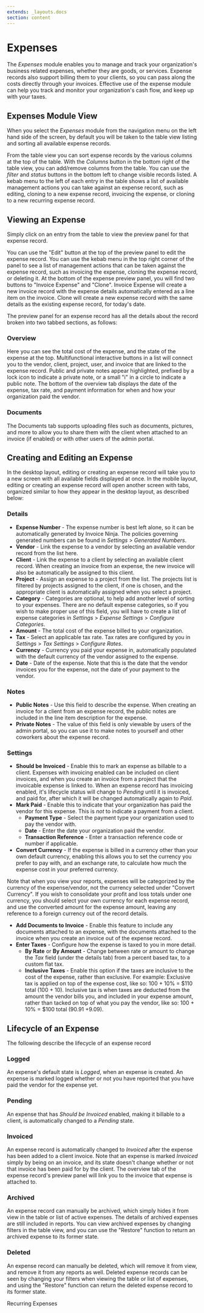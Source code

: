 ```yaml
---
extends: _layouts.docs
section: content
---
```


# Expenses

The *Expenses* module enables you to manage and track your organization's business related expenses, whether they are goods, or services.  Expense records also support billing them to your clients, so you can pass along the costs directly through your invoices.  Effective use of the expense module can help you track and monitor your organization's cash flow, and keep up with your taxes.

## Expenses Module View

When you select the *Expenses* module from the navigation menu on the left hand side of the screen, by default you will be taken to the table view listing and sorting all available expense records.  

From the table view you can sort expense records by the various columns at the top of the table.  With the *Columns* button in the bottom right of the table view, you can add/remove columns from the table.  You can use the *filter* and *status* buttons in the bottom left to change visible records listed.  A kebab menu to the left of each entry in the table shows a list of available management actions you can take against an expense record, such as editing, cloning to a new expense record, invoicing the expense, or cloning to a new recurring expense record.

## Viewing an Expense

Simply click on an entry from the table to view the preview panel for that expense record.  

You can use the "Edit" button at the top of the preview panel to edit the expense record.  You can use the kebab menu in the top right corner of the panel to see a list of management actions that can be taken against the expense record, such as invoicing the expense, cloning the expense record, or deleting it.  At the bottom of the expense preview panel, you will find two buttons to "Invoice Expense" and "Clone".  Invoice Expense will create a new invoice record with the expense details automatically entered as a line item on the invoice.  Clone will create a new expense record with the same details as the existing expense record, for today's date.

The preview panel for an expense record has all the details about the record broken into two tabbed sections, as follows:

### Overview

Here you can see the total cost of the expense, and the state of the expense at the top.  Multifunctional interactive buttons in a list will connect you to the vendor, client, project, user, and invoice that are linked to the expense record.  Public and private notes appear highlighted, prefixed by a lock icon to indicate a private note, or a small "i" in a circle to indicate a public note.  The bottom of the overview tab displays the date of the expense, tax rate, and payment information for when and how your organization paid the vendor.

### Documents

The Documents tab supports uploading files such as documents, pictures, and more to allow you to share them with the client when attached to an invoice (if enabled) or with other users of the admin portal.

## Creating and Editing an Expense

In the desktop layout, editing or creating an expense record will take you to a new screen with all available fields displayed at once.  In the mobile layout, editing or creating an expense record will open another screen with tabs, organized similar to how they appear in the desktop layout, as described below:

### Details

* **Expense Number** - The expense number is best left alone, so it can be automatically generated by Invoice Ninja.  The policies governing generated numbers can be found in *Settings* > *Generated Numbers*.
* **Vendor** - Link the expense to a vendor by selecting an available vendor record from the list here.
* **Client** - Link the expense to a client by selecting an available client record.  When creating an invoice from an expense, the new invoice will also be automatically be assigned to this client.
* **Project** - Assign an expense to a project from the list.  The projects list is filtered by projects assigned to the client, if one is chosen, and the appropriate client is automatically assigned when you select a project.
* **Category** - Categories are optional, to help add another level of sorting to your expenses.  There are no default expense categories, so if you wish to make proper use of this field, you will have to create a list of expense categories in *Settings* > *Expense Settings* > *Configure Categories*.
* **Amount** - The total cost of the expense billed to your organization.
* **Tax** - Select an applicable tax rate.  Tax rates are configured by you in *Settings* > *Tax Settings* > *Configure Rates*.
* **Currency** - Currency you paid your expense in, automatically populated with the default currency of the vendor assigned to the expense.
* **Date** - Date of the expense.  Note that this is the date that the vendor invoices you for the expense, not the date of your payment to the vendor.

### Notes

* **Public Notes** - Use this field to describe the expense.  When creating an invoice for a client from an expense record, the public notes are included in the line item description for the expense.
* **Private Notes** - The value of this field is only viewable by users of the admin portal, so you can use it to make notes to yourself and other coworkers about the expense record.

### Settings

* **Should be Invoiced** - Enable this to mark an expense as billable to a client.  Expenses with invoicing enabled can be included on client invoices, and when you create an invoice from a project that the invoicable expense is linked to.  When an expense record has invoicing enabled, it's lifecycle status will change to *Pending* until it is invoiced, and paid for, after which it will be changed automatically again to *Paid*.
* **Mark Paid** - Enable this to indicate that your organization has paid the vendor for this expense.  This is *not* to indicate a payment from a client.
  * **Payment Type** - Select the payment type your organization used to pay the vendor with.
  * **Date** - Enter the date your organization paid the vendor.
  * **Transaction Reference** - Enter a transaction reference code or number if applicable.
* **Convert Currency** - If the expense is billed in a currency other than your own default currency, enabling this allows you to set the currency you prefer to pay with, and an exchange rate, to calculate how much the expense cost in your preferred currency.  

<x-warning>

Note that when you view your reports, expenses will be categorized by the currency of the expense/vendor, not the currency selected under "Convert Currency".  If you wish to consolidate your profit and loss totals under one currency, you should select your own currency for each expense record, and use the converted amount for the expense amount, leaving any reference to a foreign currency out of the record details.

</x-warning>

* **Add Documents to Invoice** - Enable this feature to include any documents attached to an expense, with the documents attached to the invoice when you create an invoice out of the expense record.
* **Enter Taxes** - Configure how the expense is taxed to you in more detail.
  * **By Rate** or **By Amount** - Change between rate or amount to change the *Tax* field (under the details tab) from a percent based tax, to a custom flat tax.
  * **Inclusive Taxes** - Enable this option if the taxes are inclusive to the cost of the expense, rather than exclusive.  For example:  Exclusive tax is applied on top of the expense cost, like so: 100 + 10% = $110 total (100 + 10).  Inclusive tax is when taxes are deducted from the amount the vendor bills you, and included in your expense amount, rather than tacked on top of what you pay the vendor, like so:  100 + 10% = $100 total (90.91 +9.09).

## Lifecycle of an Expense

The following describe the lifecycle of an expense record

### Logged

An expense's default state is *Logged*, when an expense is created.  An expense is marked logged whether or not you have reported that you have paid the vendor for the expense yet.  

### Pending

An expense that has *Should be Invoiced* enabled, making it billable to a client, is automatically changed to a *Pending* state.

### Invoiced

An expense record is automatically changed to *Invoiced* after the expense has been added to a client invoice.  Note that an expense is marked *Invoiced* simply by being on an invoice, and its state doesn't change whether or not that invoice has been paid for by the client.  The overview tab of the expense record's preview panel will link you to the invoice that expense is attached to.

### Archived

An expense record can manually be archived, which simply hides it from view in the table or list of active expenses.  The details of archived expenses are still included in reports.  You can view archived expenses by changing filters in the table view, and you can use the "Restore" function to return an archived expense to its former state.

### Deleted

An expense record can manually be deleted, which will remove it from view, and remove it from any reports as well.  Deleted expense records can be seen by changing your filters when viewing the table or list of expenses, and using the "Restore" function can return the deleted expense record to its former state.

<x-next url=/docs/recurring-expenses>Recurring Expenses</x-next>